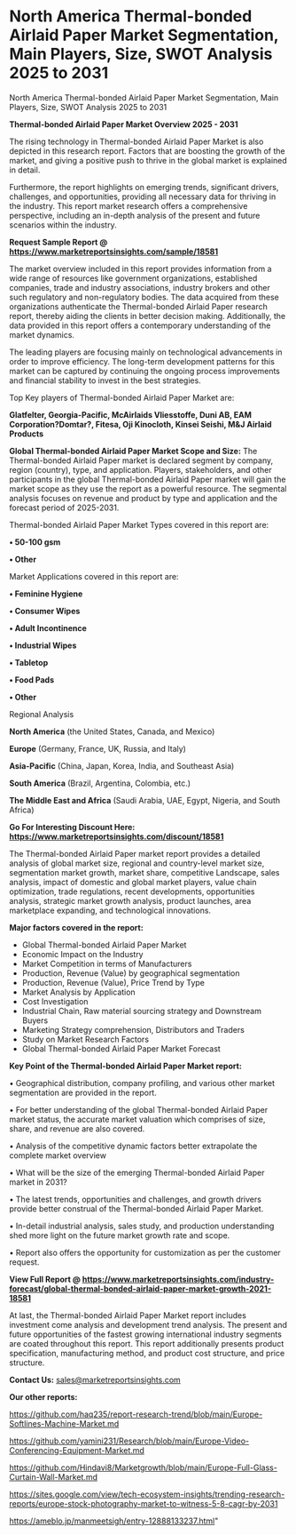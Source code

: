 # North America Thermal-bonded Airlaid Paper Market Segmentation, Main Players, Size, SWOT Analysis 2025 to 2031
North America Thermal-bonded Airlaid Paper Market Segmentation, Main Players, Size, SWOT Analysis 2025 to 2031

<Strong> Thermal-bonded Airlaid Paper Market Overview 2025 - 2031</strong>

The rising technology in Thermal-bonded Airlaid Paper Market is also depicted in this research report. Factors that are boosting the growth of the market, and giving a positive push to thrive in the global market is explained in detail.

Furthermore, the report highlights on emerging trends, significant drivers, challenges, and opportunities, providing all necessary data for thriving in the industry. This report market research offers a comprehensive perspective, including an in-depth analysis of the present and future scenarios within the industry.

<strong>Request Sample Report @ <a href=https://www.marketreportsinsights.com/sample/18581>https://www.marketreportsinsights.com/sample/18581</a></strong>

The market overview included in this report provides information from a wide range of resources like government organizations, established companies, trade and industry associations, industry brokers and other such regulatory and non-regulatory bodies. The data acquired from these organizations authenticate the Thermal-bonded Airlaid Paper research report, thereby aiding the clients in better decision making. Additionally, the data provided in this report offers a contemporary understanding of the market dynamics.

The leading players are focusing mainly on technological advancements in order to improve efficiency. The long-term development patterns for this market can be captured by continuing the ongoing process improvements and financial stability to invest in the best strategies.

Top Key players of Thermal-bonded Airlaid Paper Market are:

<strong>Glatfelter, Georgia-Pacific, McAirlaids Vliesstoffe, Duni AB, EAM Corporation?Domtar?, Fitesa, Oji Kinocloth, Kinsei Seishi, M&J Airlaid Products</strong>

<strong><b>Global Thermal-bonded Airlaid Paper Market Scope and Size:</b></strong>
The Thermal-bonded Airlaid Paper market is declared segment by company, region (country), type, and application. Players, stakeholders, and other participants in the global Thermal-bonded Airlaid Paper market will gain the market scope as they use the report as a powerful resource. The segmental analysis focuses on revenue and product by type and application and the forecast period of 2025-2031.

Thermal-bonded Airlaid Paper Market Types covered in this report are:

<strong>• 50-100 gsm

• Other</strong>

Market Applications covered in this report are:

<strong>• Feminine Hygiene

• Consumer Wipes

• Adult Incontinence

• Industrial Wipes

• Tabletop

• Food Pads

• Other</strong> 

Regional Analysis

<strong>North America</strong> (the United States, Canada, and Mexico)

<strong>Europe</strong> (Germany, France, UK, Russia, and Italy)

<strong>Asia-Pacific</strong> (China, Japan, Korea, India, and Southeast Asia)

<strong>South America</strong> (Brazil, Argentina, Colombia, etc.)

<strong>The Middle East and Africa</strong> (Saudi Arabia, UAE, Egypt, Nigeria, and South Africa)

<strong>Go For Interesting Discount Here: <a href=https://www.marketreportsinsights.com/discount/18581>https://www.marketreportsinsights.com/discount/18581</a></strong>

The Thermal-bonded Airlaid Paper market report provides a detailed analysis of global market size, regional and country-level market size, segmentation market growth, market share, competitive Landscape, sales analysis, impact of domestic and global market players, value chain optimization, trade regulations, recent developments, opportunities analysis, strategic market growth analysis, product launches, area marketplace expanding, and technological innovations.

<strong><b>Major factors covered in the report:</b></strong>
<ul>
  <li>Global Thermal-bonded Airlaid Paper Market </li>
  <li>Economic Impact on the Industry</li>
  <li>Market Competition in terms of Manufacturers</li>
  <li>Production, Revenue (Value) by geographical segmentation</li>
  <li>Production, Revenue (Value), Price Trend by Type</li>
  <li>Market Analysis by Application</li>
  <li>Cost Investigation</li>
  <li>Industrial Chain, Raw material sourcing strategy and Downstream Buyers</li>
  <li>Marketing Strategy comprehension, Distributors and Traders</li>
  <li>Study on Market Research Factors</li>
  <li>Global Thermal-bonded Airlaid Paper Market Forecast</li>
</ul>

<strong><b>Key Point of the Thermal-bonded Airlaid Paper Market report:</b></strong>

• Geographical distribution, company profiling, and various other market segmentation are provided in the report.

• For better understanding of the global Thermal-bonded Airlaid Paper market status, the accurate market valuation which comprises of size, share, and revenue are also covered.

• Analysis of the competitive dynamic factors better extrapolate the complete market overview

• What will be the size of the emerging Thermal-bonded Airlaid Paper market in 2031?

• The latest trends, opportunities and challenges, and growth drivers provide better construal of the Thermal-bonded Airlaid Paper Market.

• In-detail industrial analysis, sales study, and production understanding shed more light on the future market growth rate and scope.

• Report also offers the opportunity for customization as per the customer request.

<strong><b>View Full Report @ <a href=https://www.marketreportsinsights.com/industry-forecast/global-thermal-bonded-airlaid-paper-market-growth-2021-18581>https://www.marketreportsinsights.com/industry-forecast/global-thermal-bonded-airlaid-paper-market-growth-2021-18581</a></b></strong>


At last, the Thermal-bonded Airlaid Paper Market report includes investment come analysis and development trend analysis. The present and future opportunities of the fastest growing international industry segments are coated throughout this report. This report additionally presents product specification, manufacturing method, and product cost structure, and price structure.

<strong>Contact Us:</strong>
sales@marketreportsinsights.com

<strong>Our other reports:</strong>

<a href=https://github.com/haq235/report-research-trend/blob/main/Europe-Softlines-Machine-Market.md>https://github.com/haq235/report-research-trend/blob/main/Europe-Softlines-Machine-Market.md</a>

<a href=https://github.com/yamini231/Research/blob/main/Europe-Video-Conferencing-Equipment-Market.md>https://github.com/yamini231/Research/blob/main/Europe-Video-Conferencing-Equipment-Market.md</a>

<a href=https://github.com/Hindavi8/Marketgrowth/blob/main/Europe-Full-Glass-Curtain-Wall-Market.md>https://github.com/Hindavi8/Marketgrowth/blob/main/Europe-Full-Glass-Curtain-Wall-Market.md</a>

<a href=https://sites.google.com/view/tech-ecosystem-insights/trending-research-reports/europe-stock-photography-market-to-witness-5-8-cagr-by-2031>https://sites.google.com/view/tech-ecosystem-insights/trending-research-reports/europe-stock-photography-market-to-witness-5-8-cagr-by-2031</a>

<a href=https://ameblo.jp/manmeetsigh/entry-12888133237.html>https://ameblo.jp/manmeetsigh/entry-12888133237.html</a>"
